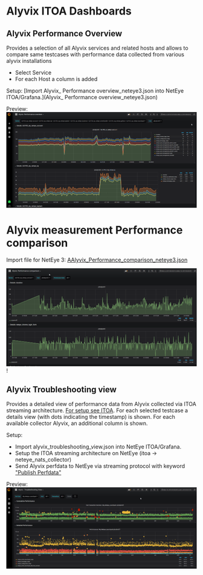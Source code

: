 # Alyvix ITOA Dashboards

## Alyvix Performance Overview

Provides a selection of all Alyvix services and related hosts and allows to compare same testcases with performance data collected from various alyvix installations
- Select Service
- For each Host a column is added

Setup: [Import Alyvix_ Performance overview_neteye3.json into NetEye ITOA/Grafana.](Alyvix_ Performance overview_neteye3.json)

Preview:
![alyvix_performance overview.png](alyvix_performance_overview.png)

# Alyvix measurement Performance comparison

Import file for NetEye 3: [AAlyvix_Performance_comparison_neteye3.json](Alyvix_Performance_comparison_neteye3.json)

![Alyvix_Performance_comparison.png](Alyvix_Performance_comparison.png)!


## Alyvix Troubleshooting view

Provides a detailed view of performance data from Alyvix collected via ITOA streaming architecture. [For setup see ITOA](../../../itoa/).
For each selected testcase a details view (with dots indicating the timestamp) is shown. For each available collector Alyvix, an additional column is shown.

Setup: 
- Import alyvix_troubleshooting_view.json into NetEye ITOA/Grafana.
- Setup the ITOA streaming architecture on NetEye (itoa -> neteye_nats_collector)
- Send Alyvix perfdata to NetEye via streaming protocol with keyword ["Publish Perfdata"](https://alyvix.com/doc/test_case_building/system_keywords.html#publish-perfdata)

Preview:![alyvix_troubleshooting_view.png](alyvix_troubleshooting_view.png)
